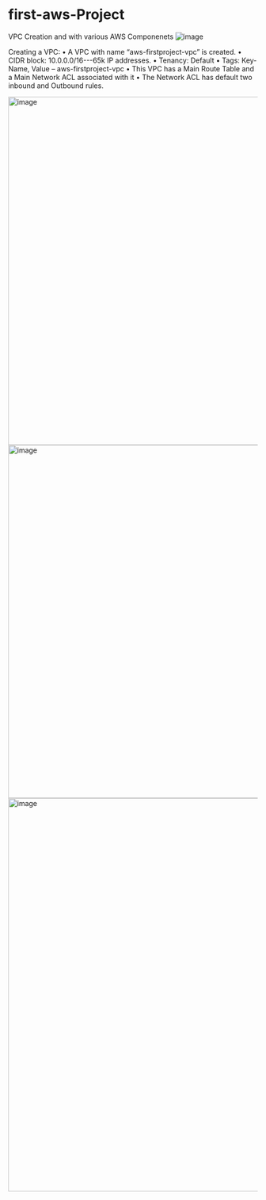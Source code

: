 # first-aws-Project
VPC Creation and with various AWS Componenets
![image](https://github.com/iam-sayantanidey/first-aws-Project/assets/167431071/9612dadb-9d3f-4853-a23b-f75e5e38325f)



Creating a VPC:
•	A VPC with name “aws-firstproject-vpc” is created. 
•	CIDR block: 10.0.0.0/16---65k IP addresses. 
•	Tenancy: Default
•	Tags: Key- Name, Value – aws-firstproject-vpc
•	This VPC has a Main Route Table and a Main Network ACL associated with it
•	The Network ACL has default two inbound and Outbound rules. 

<img width="703" alt="image" src="https://github.com/iam-sayantanidey/first-aws-Project/assets/167431071/caac3ed0-a0ee-417a-92d3-eb8d299dfbe1">
<img width="713" alt="image" src="https://github.com/iam-sayantanidey/first-aws-Project/assets/167431071/e7e64d13-b69a-45a8-abde-1836c66ca598">

<img width="794" alt="image" src="https://github.com/iam-sayantanidey/first-aws-Project/assets/167431071/d72eec5b-00c0-4d60-8d02-776b2f9841cd">


